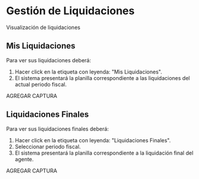 # Gestión de Liquidaciones

Visualización de liquidaciones

## Mis Liquidaciones

Para ver sus liquidaciones deberá:

 1. Hacer click en la etiqueta con leyenda: "Mis Liquidaciones".
 2. El sistema presentará la planilla correspondiente a las liquidaciones del actual periodo fiscal.

 AGREGAR CAPTURA

## Liquidaciones Finales

Para ver sus liquidaciones finales deberá:

 1. Hacer click en la etiqueta con leyenda: "Liquidaciones Finales".
 2. Seleccionar periodo fiscal.
 3. El sistema presentará la planilla correspondiente a la liquidación final del agente.

 AGREGAR CAPTURA

